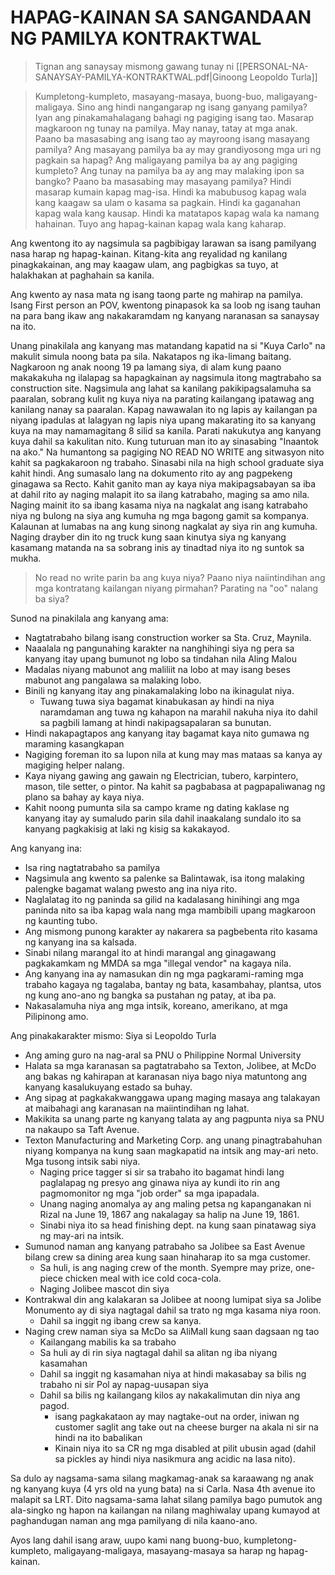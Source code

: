 # HAPAG-KAINAN SA SANGANDAAN NG PAMILYA KONTRAKTWAL

>Tignan ang sanaysay mismong gawang tunay ni [[PERSONAL-NA-SANAYSAY-PAMILYA-KONTRAKTWAL.pdf|Ginoong Leopoldo Turla]]

>Kumpletong-kumpleto, masayang-masaya, buong-buo, maligayang-maligaya.
Sino ang hindi nangangarap ng isang ganyang pamilya? Iyan ang pinakamahalagang bahagi ng pagiging isang tao. Masarap magkaroon ng tunay na pamilya. May nanay, tatay at mga anak. Paano ba masasabing ang isang tao ay mayroong isang masayang pamilya? Ang masayang pamilya ba ay may grandiyosong mga uri ng pagkain sa hapag? Ang maligayang pamilya ba ay ang pagiging kumpleto? Ang tunay na pamilya ba ay ang may malaking ipon sa bangko? Paano ba masasabing may masayang pamilya? Hindi masarap kumain kapag mag-isa. Hindi ka mabubusog kapag wala kang
kaagaw sa ulam o kasama sa pagkain. Hindi ka gaganahan kapag wala kang kausap.
Hindi ka matatapos kapag wala ka namang hahainan. Tuyo ang hapag-kainan kapag wala kang kaharap.

Ang kwentong ito ay nagsimula sa pagbibigay larawan sa isang pamilyang nasa harap ng hapag-kainan. Kitang-kita ang reyalidad ng kanilang pinagkakainan, ang may kaagaw ulam, ang pagbigkas sa tuyo, at halakhakan at paghahain sa kanila.

Ang kwento ay nasa mata ng isang taong parte ng mahirap na pamilya. Isang First person an POV, kwentong pinapasok ka sa loob ng isang tauhan na para bang ikaw ang nakakaramdam ng kanyang naranasan sa sanaysay na ito.

Unang pinakilala ang kanyang mas matandang kapatid na si "Kuya Carlo" na makulit simula noong bata pa sila. Nakatapos ng ika-limang baitang. Nagkaroon ng anak noong 19 pa lamang siya, di alam kung paano makakakuha ng ilalapag sa hapagkainan ay nagsimula itong magtrabaho sa construction site. Nagsimula ang lahat sa kanilang pakikipagsalamuha sa paaralan, sobrang kulit ng kuya niya na parating kailangang ipatawag ang kanilang nanay sa paaralan. Kapag nawawalan ito ng lapis ay kailangan pa niyang ipadulas at lalagyan ng lapis niya upang makarating ito sa kanyang kuya na may namamagitang 8 silid sa kanila. Parati nakukutya ang kanyang kuya dahil sa kakulitan nito. Kung tuturuan man ito ay sinasabing "Inaantok na ako." Na humantong sa pagiging NO READ NO WRITE ang sitwasyon nito kahit sa pagkakaroon ng trabaho. Sinasabi nila na high school graduate siya kahit hindi. Ang sumasalo lang na dokumento rito ay ang pagpekeng ginagawa sa Recto. Kahit ganito man ay kaya niya makipagsabayan sa iba at dahil rito ay naging malapit ito sa ilang katrabaho, maging sa amo nila. Naging mainit ito sa ibang kasama niya na nagkalat ang isang katrabaho niya ng bulong na siya ang kumuha ng mga bagong gamit sa kompanya. Kalaunan at lumabas na ang kung sinong nagkalat ay siya rin ang kumuha. Naging drayber din ito ng truck kung saan kinutya siya ng kanyang kasamang matanda na sa sobrang inis ay tinadtad niya ito ng suntok sa mukha.

>No read no write parin ba ang kuya niya? Paano niya naiintindihan ang mga kontratang kailangan niyang pirmahan? Parating na "oo" nalang ba siya?



Sunod na pinakilala ang kanyang ama:
- Nagtatrabaho bilang isang construction worker sa Sta. Cruz, Maynila.
- Naaalala ng pangunahing karakter na nanghihingi siya ng pera sa kanyang itay upang bumunot ng lobo sa tindahan nila Aling Malou
- Madalas niyang mabunot ang maliliit na lobo at may isang beses mabunot ang pangalawa sa malaking lobo.
- Binili ng kanyang itay ang pinakamalaking lobo na ikinagulat niya.
	- Tuwang tuwa siya bagamat kinabukasan ay hindi na niya naramdaman ang tuwa ng kahapon na marahil nakuha niya ito dahil sa pagbili lamang at hindi nakipagsapalaran sa bunutan.
- Hindi nakapagtapos ang kanyang itay bagamat kaya nito gumawa ng maraming kasangkapan
- Nagiging foreman ito sa lupon nila at kung may mas mataas sa kanya ay magiging helper nalang.
- Kaya niyang gawing ang gawain ng Electrician, tubero, karpintero, mason, tile setter, o pintor. Na kahit sa pagbabasa at pagpapaliwanag ng plano sa bahay ay kaya niya.
- Kahit noong pumunta sila sa campo krame ng dating kaklase ng kanyang itay ay sumaludo parin sila dahil inaakalang sundalo ito sa kanyang pagkakisig at laki ng kisig sa kakakayod.

Ang kanyang ina:
- Isa ring nagtatrabaho sa pamilya
- Nagsimula ang kwento sa palenke sa Balintawak, isa itong malaking palengke bagamat walang pwesto ang ina niya rito.
- Naglalatag ito ng paninda sa gilid na kadalasang hinihingi ang mga paninda nito sa iba kapag wala nang mga mambibili upang magkaroon ng kaunting tubo.
- Ang mismong punong karakter ay nakarera sa pagbebenta rito kasama ng kanyang ina sa kalsada.
- Sinabi nilang marangal ito at hindi marangal ang ginagawang pagkakamkam ng MMDA sa mga "illegal vendor" na kagaya nila.
- Ang kanyang ina ay namasukan din ng mga pagkarami-raming mga trabaho kagaya ng tagalaba, bantay ng bata, kasambahay, plantsa, utos ng kung ano-ano ng bangka sa pustahan ng patay, at iba pa.
- Nakasalamuha niya ang mga intsik, koreano, amerikano, at mga Pilipinong amo.

Ang pinakakarakter mismo: Siya si Leopoldo Turla
- Ang aming guro na nag-aral sa PNU o Philippine Normal University
- Halata sa mga karanasan sa pagtatrabaho sa Texton, Jolibee, at McDo ang bakas ng kahirapan at karanasan niya bago niya matuntong ang kanyang kasalukuyang estado sa buhay.
- Ang sipag at pagkakakwanggawa upang maging masaya ang talakayan at maibahagi ang karanasan na maiintindihan ng lahat.
- Makikita sa unang parte ng kanyang talata ay ang pagpunta niya sa PNU na nakaupo sa Taft Avenue.
-  Texton Manufacturing and Marketing Corp. ang unang pinagtrabahuhan niyang kompanya na kung saan magkapatid na intsik ang may-ari neto. Mga tusong intsik sabi niya.
	- Naging price tagger si sir sa trabaho ito bagamat hindi lang paglalapag ng presyo ang ginawa niya ay kundi ito rin ang pagmomonitor ng mga "job order" sa mga ipapadala.
	- Unang naging anomalya ay ang maling petsa ng kapanganakan ni Rizal na June 19, 1867 ang nakalagay sa halip na June 19, 1861.
	- Sinabi niya ito sa head finishing dept. na kung saan pinatawag siya ng may-ari na intsik.
- Sumunod naman ang kanyang patrabaho sa Jolibee sa East Avenue bilang crew sa dining area kung saan hinaharap ito sa mga customer.
	-  Sa huli, is ang naging crew of the month. Syempre may prize, one-piece chicken meal with ice cold coca-cola.
	- Naging  Jolibee mascot din siya
- Kontrakwal din ang kalakaran sa Jolibee at noong lumipat siya sa Jolibe Monumento ay di siya nagtagal dahil sa trato ng mga kasama niya roon.
	- Dahil sa inggit ng ibang crew sa kanya.
- Naging crew naman siya sa McDo sa AliMall kung saan dagsaan ng tao 
	- Kailangang mabilis ka sa trabaho
	- Sa huli ay di rin siya nagtagal dahil sa alitan ng iba niyang kasamahan
	- Dahil sa inggit ng kasamahan niya at hindi makasabay sa bilis ng trabaho ni sir Pol ay napag-uusapan siya
	- Dahil sa bilis ng kailangang kilos ay nakakalimutan din niya ang pagod.
		- isang pagkakataon ay may nagtake-out na order, iniwan ng customer saglit ang take out na cheese burger na akala ni sir na hindi na ito babalikan
		- Kinain niya ito sa CR ng mga disabled at pilit ubusin agad (dahil sa pickles ay hindi niya nasikmura ang acidic na lasa nito).

Sa dulo ay nagsama-sama silang magkamag-anak sa karaawang ng anak ng kanyang kuya (4 yrs old na yung bata) na si Carla. Nasa 4th avenue ito malapit sa LRT. Dito nagsama-sama lahat silang pamilya bago pumutok ang ala-singko ng hapon na kailangan na nilang maghiwalay upang kumayod at paghandugan naman ang mga pamilyang di nila kaano-ano.

 Ayos lang dahil isang araw, uupo kami nang buong-buo, kumpletong-kumpleto, maligayang-maligaya, masayang-masaya
sa harap ng hapag-kainan.
